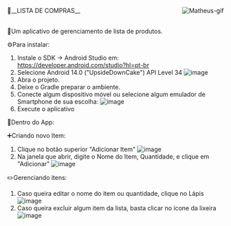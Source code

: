 <p align="left">
  <img align="right" alt="Matheus-gif" src="https://media.discordapp.net/attachments/782794257085366274/1342552615480987688/ezgif-473f9c1557b578.gif?ex=67ba0d0e&is=67b8bb8e&hm=8afcf8b983ea372313ce3d582fafbbfd0eb6e81f39bc439c3a5149b562e21151&=&width=180&height=180">
</p>
📝__LISTA DE COMPRAS__ <br><br>


📱Um aplicativo de gerenciamento de lista de produtos.

⚙️Para instalar:

  1. Instale o SDK -> Android Studio em: https://developer.android.com/studio?hl=pt-br
  2. Selecione Android 14.0 ("UpsideDownCake") API Level 34 
  ![image](https://github.com/user-attachments/assets/f3f5f065-4e7b-4146-beaf-85e8c631adcb)
  3. Abra o projeto.
  4. Deixe o Gradle preparar o ambiente.
  5. Conecte algum dispositivo móvel ou selecione algum emulador de Smartphone de sua escolha: 
  ![image](https://github.com/user-attachments/assets/82632e4d-2d22-44bb-8633-a035275e3d72)
  6. Execute o aplicativo


📲Dentro do App:

➕Criando novo Item:
  1. Clique no botão superior "Adicionar Item"
  ![image](https://github.com/user-attachments/assets/892985ec-14a3-4f01-8caa-24e1ad694afe)
  2. Na janela que abrir, digite o Nome do Item, Quantidade, e clique em "Adicionar"
  ![image](https://github.com/user-attachments/assets/78df2007-0bdc-46a3-8a26-b4ede7a1a728)

✏️Gerenciando itens:
  1. Caso queira editar o nome do item ou quantidade, clique no Lápis
  ![image](https://github.com/user-attachments/assets/d4dc8244-63d5-4175-8195-0073b12ba812)
  2. Caso queira excluir algum item da lista, basta clicar no ícone da lixeira
  ![image](https://github.com/user-attachments/assets/f234f8b3-90a3-4cb6-a20d-328efd778aa7)

 


